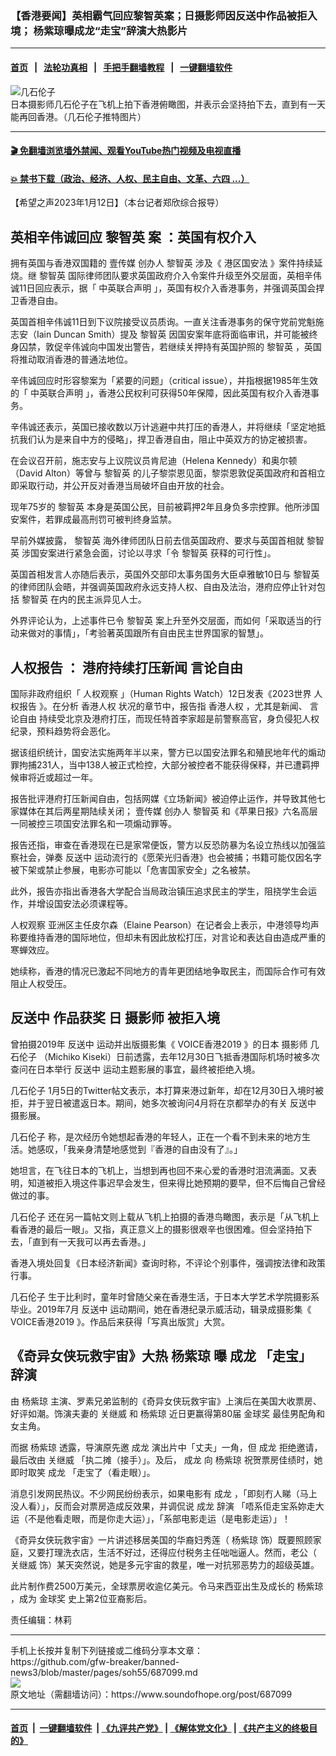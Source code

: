 ### 【香港要闻】英相霸气回应黎智英案；日摄影师因反送中作品被拒入境； 杨紫琼曝成龙“走宝”辞演大热影片
------------------------

#### [首页](https://github.com/gfw-breaker/banned-news3/blob/master/README.md) &nbsp;&nbsp;|&nbsp;&nbsp; [法轮功真相](https://github.com/begood0513/basic/blob/master/README.md)  &nbsp;&nbsp;|&nbsp;&nbsp; [手把手翻墙教程](https://github.com/gfw-breaker/guides/wiki)  &nbsp;&nbsp;|&nbsp;&nbsp; [一键翻墙软件](https://github.com/gfw-breaker/nogfw/blob/master/README.md)  



<div><img alt="几石伦子" src="https://img.soundofhope.org/2023-01/riben-1673549340744.jpg"/>
<br/><figcaption class="caption">
 日本摄影师几石伦子在飞机上拍下香港俯瞰图，并表示会坚持拍下去，直到有一天能再回香港。（几石伦子推特图片）
</figcaption></div><hr/>

#### [ 🎬  免翻墙浏览墙外禁闻、观看YouTube热门视频及电视直播](https://github.com/gfw-breaker/HelloWorld)

#### [ 💥  禁书下载（政治、经济、人权、民主自由、文革、六四 ...）](https://github.com/gfw-breaker/books/blob/master/README.md)

<div><div class="Content__Wrapper sc-1bvya0-0 elmmKw article_body" itemprop="articleBody">
 <div id="post_place_1">
 </div>
 <p class="meta-top">
  <span class="meta">
   【希望之声2023年1月12日】（本台记者郑欣综合报导）
  </span>
 </p>
 <h2>
  <strong>
   英相辛伟诚回应
   <ok href="/term/144108">
    黎智英
   </ok>
   案 ：英国有权介入
  </strong>
 </h2>
 <p>
  拥有英国与香港双国籍的
  <ok href="/term/106190">
   壹传媒
  </ok>
  创办人
  <ok href="/term/144108">
   黎智英
  </ok>
  涉及《
  <ok href="/term/291820">
   港区国安法
  </ok>
  》案件持续延烧。继
  <ok href="/term/144108">
   黎智英
  </ok>
  国际律师团队要求英国政府介入令案件升级至外交层面，英相辛伟诚11日回应表示，据「
  <ok href="/term/3343">
   中英联合声明
  </ok>
  」，英国有权介入香港事务，并强调英国会捍卫香港自由。
 </p>
 <p>
  英国首相辛伟诚11日到下议院接受议员质询。一直关注香港事务的保守党前党魁施志安（Iain Duncan Smith）提及
  <ok href="/term/144108">
   黎智英
  </ok>
  因国安案年底将面临审讯，并可能被终身囚禁，敦促辛伟诚向中国发出警告，若继续关押持有英国护照的
  <ok href="/term/144108">
   黎智英
  </ok>
  ，英国将推动取消香港的普通法地位。
 </p>
 <p>
  辛伟诚回应时形容黎案为「紧要的问题」（critical issue），并指根据1985年生效的「
  <ok href="/term/3343">
   中英联合声明
  </ok>
  」，香港公民权利可获得50年保障，因此英国有权介入香港事务。
 </p>
 <p>
  辛伟诚还表示，英国已接收数以万计逃避中共打压的香港人，并将继续「坚定地抵抗我们认为是来自中方的侵略」，捍卫香港自由，阻止中英双方的协定被损害。
 </p>
 <p>
  在会议召开前，施志安与上议院议员肯尼迪（Helena Kennedy）和奥尔顿（David Alton）等曾与
  <ok href="/term/144108">
   黎智英
  </ok>
  的儿子黎崇恩见面，黎崇恩敦促英国政府和首相立即采取行动，并公开反对香港当局破坏自由开放的社会。
 </p>
 <p>
  现年75岁的
  <ok href="/term/144108">
   黎智英
  </ok>
  本身是英国公民，目前被羁押2年且身负多宗控罪。他所涉国安案件，若罪成最高刑罚可被判终身监禁。
 </p>
 <p>
  早前外媒披露，
  <ok href="/term/144108">
   黎智英
  </ok>
  海外律师团队日前去信英国政府、要求与英国首相就
  <ok href="/term/144108">
   黎智英
  </ok>
  涉国安案进行紧急会面，讨论以寻求「令
  <ok href="/term/144108">
   黎智英
  </ok>
  获释的可行性」。
 </p>
 <p>
  英国首相发言人亦随后表示，英国外交部印太事务国务大臣卓雅敏10日与
  <ok href="/term/144108">
   黎智英
  </ok>
  的律师团队会晤，并强调英国政府永远支持人权、自由及法治，港府应停止针对包括
  <ok href="/term/144108">
   黎智英
  </ok>
  在内的民主派异见人士。
 </p>
 <p>
  外界评论认为，上述事件已令
  <ok href="/term/144108">
   黎智英
  </ok>
  案上升至外交层面，而如何「采取适当的行动来做对的事情」，「考验著英国跟所有自由民主世界国家的智慧」。
 </p>
 <h2>
  <strong>
   <ok href="/term/15696">
    人权报告
   </ok>
   ： 港府持续打压新闻
   <ok href="/term/1155">
    言论自由
   </ok>
  </strong>
 </h2>
 <p>
  国际非政府组织「
  <ok href="/term/3159">
   人权观察
  </ok>
  」（Human Rights Watch）12日发表《2023世界
  <ok href="/term/15696">
   人权报告
  </ok>
  》。在分析
  <ok href="/term/25349">
   香港人权
  </ok>
  状况的章节中，报告指
  <ok href="/term/25349">
   香港人权
  </ok>
  ，尤其是新闻、
  <ok href="/term/1155">
   言论自由
  </ok>
  持续受北京及港府打压，而现任特首李家超是前警察高官，身负侵犯人权纪录，预料趋势将会恶化。
 </p>
 <p>
  据该组织统计，国安法实施两年半以来，警方已以国安法罪名和殖民地年代的煽动罪拘捕231人，当中138人被正式检控，大部分被控者不能获得保释，并已遭羁押候审将近或超过一年。
 </p>
 <p>
  报告批评港府打压新闻自由，包括网媒《立场新闻》被迫停止运作，并导致其他七家媒体在其后两星期陆续关闭；
  <ok href="/term/106190">
   壹传媒
  </ok>
  创办人
  <ok href="/term/144108">
   黎智英
  </ok>
  和《苹果日报》六名高层一同被控三项国安法罪名和一项煽动罪等。
 </p>
 <p>
  报告还指，审查在香港现在已是家常便饭，警方以反恐防暴为名设立热线以加强监察社会，弹奏
  <ok href="/term/1010">
   反送中
  </ok>
  运动流行的《愿荣光归香港》也会被捕；书籍可能仅因名字被下架或禁止参展，电影亦可能以「危害国家安全」之名被禁。
 </p>
 <p>
  此外，报告亦指出香港各大学配合当局政治镇压追求民主的学生，阻挠学生会运作，并增设国安法必须课程等。
 </p>
 <p>
  <ok href="/term/3159">
   人权观察
  </ok>
  亚洲区主任皮尔森（Elaine Pearson）在记者会上表示，中港领导均声称要维持香港的国际地位，但却未有因此放松打压，对言论和表达自由造成严重的寒蝉效应。
 </p>
 <p>
  她续称，香港的情况已激起不同地方的青年更团结地争取民主，而国际合作可有效阻止人权受压。
 </p>
 <h2>
  <strong>
   <ok href="/term/1010">
    反送中
   </ok>
   作品获奖 日
   <ok href="/term/13148">
    摄影师
   </ok>
   被拒入境
  </strong>
 </h2>
 <p>
  曾拍摄2019年
  <ok href="/term/1010">
   反送中
  </ok>
  运动并出版摄影集《
  <ok href="/term/827640">
   VOICE香港2019
  </ok>
  》的日本
  <ok href="/term/13148">
   摄影师
  </ok>
  <ok href="/term/827643">
   几石伦子
  </ok>
  （Michiko Kiseki）日前透露，去年12月30日飞抵香港国际机场时被多次查问在日本举行
  <ok href="/term/1010">
   反送中
  </ok>
  运动主题影展的事宜，最终被拒绝入境。
 </p>
 <p>
  <ok href="/term/827643">
   几石伦子
  </ok>
  1月5日的Twitter帖文表示，本打算来港过新年，却在12月30日入境时被拒，并于翌日被遣返日本。期间，她多次被询问4月将在京都举办的有关
  <ok href="/term/1010">
   反送中
  </ok>
  摄影展。
 </p>
 <p>
  <ok href="/term/827643">
   几石伦子
  </ok>
  称，是次经历令她想起香港的年轻人，正在一个看不到未来的地方生活。她感叹，「我亲身清楚地感觉到『香港的自由没有了』。」
 </p>
 <p>
  她坦言，在飞往日本的飞机上，当想到再也回不来心爱的香港时泪流满面。又表明，知道被拒入境这件事迟早会发生，但来得比她预期的要早，但不后悔自己曾经做过的事。
 </p>
 <p>
  <ok href="/term/827643">
   几石伦子
  </ok>
  还在另一篇帖文则上载从飞机上拍摄的香港鸟瞰图，表示是「从飞机上看香港的最后一眼」。又指，真正意义上的摄影很艰辛也很困难。但会坚持拍下去，「直到有一天我可以再去香港。」
 </p>
 <p>
  香港入境处回复《日本经济新闻》查询时称，不评论个别事件，强调按法律和政策行事。
 </p>
 <p>
  <ok href="/term/827643">
   几石伦子
  </ok>
  生于比利时，童年时曾随父亲在香港生活，于日本大学艺术学院摄影系毕业。2019年7月
  <ok href="/term/1010">
   反送中
  </ok>
  运动期间，她在香港纪录示威活动，辑录成摄影集《
  <ok href="/term/827640">
   VOICE香港2019
  </ok>
  》。作品后来获得「写真出版赏」大赏。
 </p>
 <h2>
  <strong>
   《奇异女侠玩救宇宙》大热
   <ok href="/term/605495">
    杨紫琼
   </ok>
   曝
   <ok href="/term/3433">
    成龙
   </ok>
   「走宝」
   <ok href="/term/313021">
    辞演
   </ok>
  </strong>
 </h2>
 <p>
  由
  <ok href="/term/605495">
   杨紫琼
  </ok>
  主演、罗素兄弟监制的《奇异女侠玩救宇宙》上演后在美国大收票房、好评如潮。饰演夫妻的
  <ok href="/term/827646">
   关继威
  </ok>
  和
  <ok href="/term/605495">
   杨紫琼
  </ok>
  近日更赢得第80届
  <ok href="/term/19357">
   金球奖
  </ok>
  最佳男配角和女主角。
 </p>
 <p>
  而据
  <ok href="/term/605495">
   杨紫琼
  </ok>
  透露，导演原先邀
  <ok href="/term/3433">
   成龙
  </ok>
  演出片中「丈夫」一角，但
  <ok href="/term/3433">
   成龙
  </ok>
  拒绝邀请，最后改由
  <ok href="/term/827646">
   关继威
  </ok>
  「执二摊（接手）」。及后，
  <ok href="/term/3433">
   成龙
  </ok>
  向
  <ok href="/term/605495">
   杨紫琼
  </ok>
  祝贺票房佳绩时，她即时取笑
  <ok href="/term/3433">
   成龙
  </ok>
  「走宝了（看走眼）」。
 </p>
 <p>
  消息引发网民热议。不少网民纷纷表示，如果电影有
  <ok href="/term/3433">
   成龙
  </ok>
  ，「即刻冇人睇（马上没人看）」，反而会对票房造成反效果，并调侃说
  <ok href="/term/3433">
   成龙
  </ok>
  <ok href="/term/313021">
   辞演
  </ok>
  「唔系佢走宝系妳走大运（不是他看走眼，而是你走大运）」，「系部电影走运（是电影走运）」！
 </p>
 <p>
  《奇异女侠玩救宇宙》一片讲述移居美国的华裔妇秀莲（
  <ok href="/term/605495">
   杨紫琼
  </ok>
  饰）既要照顾家庭，又要打理洗衣店，生活不好过，还得应付税务主任咄咄逼人。然而，老公（
  <ok href="/term/827646">
   关继威
  </ok>
  饰）某天突然说，她是多元宇宙的救星，唯一对抗邪恶势力的超级英雄。
 </p>
 <p>
  此片制作费2500万美元，全球票房收逾亿美元。令马来西亚出生及成长的
  <ok href="/term/605495">
   杨紫琼
  </ok>
  ，成为
  <ok href="/term/19357">
   金球奖
  </ok>
  史上第2位亚裔影后。
 </p>
 <p class="meta-btm">
  责任编辑：林莉
 </p>
</div>
</div>
<hr/>
手机上长按并复制下列链接或二维码分享本文章：<br/>
https://github.com/gfw-breaker/banned-news3/blob/master/pages/soh55/687099.md <br/>
<a href='https://github.com/gfw-breaker/banned-news3/blob/master/pages/soh55/687099.md'><img src='https://github.com/gfw-breaker/banned-news3/blob/master/pages/soh55/687099.md.png'/></a> <br/>
原文地址（需翻墙访问）：https://www.soundofhope.org/post/687099


------------------------
#### [首页](https://github.com/gfw-breaker/banned-news3/blob/master/README.md) &nbsp;|&nbsp; [一键翻墙软件](https://github.com/gfw-breaker/nogfw/blob/master/README.md) &nbsp;| [《九评共产党》](https://github.com/gfw-breaker/9ping.md/blob/master/README.md#九评之一评共产党是什么) | [《解体党文化》](https://github.com/gfw-breaker/jtdwh.md/blob/master/README.md) | [《共产主义的终极目的》](https://github.com/gfw-breaker/gczydzjmd.md/blob/master/README.md)


<img src='http://gfw-breaker.win/banned-news3/pages/soh55/687099.md' width='0px' height='0px'/>